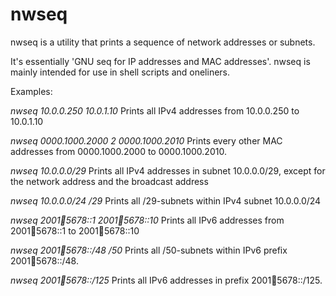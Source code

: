 nwseq
=====

nwseq is a utility that prints a sequence of network addresses or subnets.

It's essentially 'GNU seq for IP addresses and MAC addresses'. nwseq is 
mainly intended for use in shell scripts and oneliners.

Examples: 

_nwseq 10.0.0.250 10.0.1.10_
  Prints all IPv4 addresses from 10.0.0.250 to 10.0.1.10

_nwseq 0000.1000.2000 2 0000.1000.2010_
  Prints every other MAC addresses from 0000.1000.2000 to 0000.1000.2010.

_nwseq 10.0.0.0/29_
  Prints all IPv4 addresses in subnet 10.0.0.0/29, except for the network address and
  the broadcast address

_nwseq 10.0.0.0/24 /29_
  Prints all /29-subnets within IPv4 subnet 10.0.0.0/24

_nwseq 2001:1234:5678::1 2001:1234:5678::10_
  Prints all IPv6 addresses from 2001:1234:5678::1 to 2001:1234:5678::10

_nwseq 2001:1234:5678::/48 /50_
  Prints all /50-subnets within IPv6 prefix 2001:1234:5678::/48.

_nwseq 2001:1234:5678::/125_
  Prints all IPv6 addresses in prefix 2001:1234:5678::/125.

